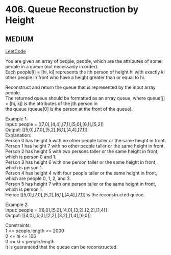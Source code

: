 # 406. Queue Reconstruction by Height

## MEDIUM

[LeetCode](https://leetcode.cn/problems/queue-reconstruction-by-height/)

You are given an array of people, people, which are the attributes of some people in a queue (not necessarily in order). \
Each people[i] = [hi, ki] represents the ith person of height hi with exactly ki other people in front who have a height greater than or equal to hi.

Reconstruct and return the queue that is represented by the input array people. \
The returned queue should be formatted as an array queue, where queue[j] = [hj, kj] is the attributes of the jth person in \
the queue (queue[0] is the person at the front of the queue).


Example 1:\
Input: people = [[7,0],[4,4],[7,1],[5,0],[6,1],[5,2]]\
Output: [[5,0],[7,0],[5,2],[6,1],[4,4],[7,1]]\
Explanation:\
Person 0 has height 5 with no other people taller or the same height in front.\
Person 1 has height 7 with no other people taller or the same height in front.\
Person 2 has height 5 with two persons taller or the same height in front, which is person 0 and 1.\
Person 3 has height 6 with one person taller or the same height in front, which is person 1.\
Person 4 has height 4 with four people taller or the same height in front, which are people 0, 1, 2, and 3.\
Person 5 has height 7 with one person taller or the same height in front, which is person 1.\
Hence [[5,0],[7,0],[5,2],[6,1],[4,4],[7,1]] is the reconstructed queue.

Example 2:\
Input: people = [[6,0],[5,0],[4,0],[3,2],[2,2],[1,4]]\
Output: [[4,0],[5,0],[2,2],[3,2],[1,4],[6,0]]
 

Constraints:\
1 <= people.length <= 2000\
0 <= hi <= 106\
0 <= ki < people.length\
It is guaranteed that the queue can be reconstructed.
